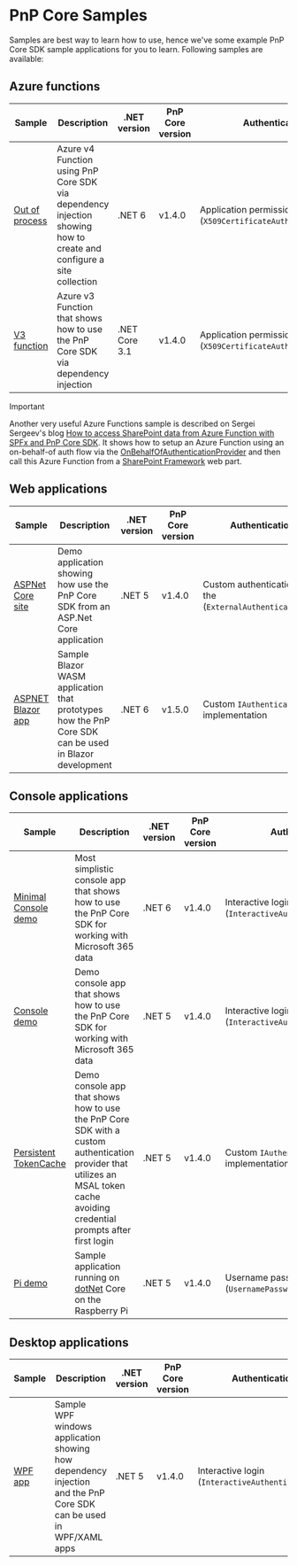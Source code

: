 # PnP Core Samples

Samples are best way to learn how to use, hence we've some example PnP Core SDK sample applications for you to learn. Following samples are available:

## Azure functions

Sample | Description | .NET version | PnP Core version | Authentication Type | Function mode
-------|-------------|--------------|------------------|---------------------|--------------
[Out of process](Demo.AzureFunction.OutOfProcess.AppOnly/readme.md) | Azure v4 Function using PnP Core SDK via dependency injection showing how to create and configure a site collection | .NET 6 | v1.4.0 | Application permissions (`X509CertificateAuthenticationProvider`) | V4, isolated process
[V3 function](Demo.AzureFunction/README.md) | Azure v3 Function that shows how to use the PnP Core SDK via dependency injection | .NET Core 3.1 | v1.4.0 | Application permissions (`X509CertificateAuthenticationProvider`) | V3, in-process

> [!Important]
> Another very useful Azure Functions sample is described on Sergei Sergeev's blog [How to access SharePoint data from Azure Function with SPFx and PnP Core SDK](https://spblog.net/post/2020/12/10/how-to-access-sharepoint-data-from-azure-function-with-spfx-and-pnp-core). It shows how to setup an Azure Function using an on-behalf-of auth flow via the [OnBehalfOfAuthenticationProvider](https://pnp.github.io/pnpcore/api/PnP.Core.Auth.OnBehalfOfAuthenticationProvider.html) and then call this Azure Function from a [SharePoint Framework](https://docs.microsoft.com/en-us/sharepoint/dev/spfx/sharepoint-framework-overview) web part.

## Web applications

Sample | Description | .NET version | PnP Core version | Authentication Type
-------|-------------|-----------------|-------------|----------------
[ASPNet Core site](Demo.ASPNetCore/README.md) | Demo application showing how use the PnP Core SDK from an ASP.Net Core application | .NET 5 | v1.4.0 | Custom authentication is used via the (`ExternalAuthenticationProvider`)
[ASPNET Blazor app](Demo.Blazor/README.md) | Sample Blazor WASM application that prototypes how the PnP Core SDK can be used in Blazor development | .NET 6 | v1.5.0 | Custom `IAuthenticationProvider` implementation

## Console applications

Sample | Description | .NET version | PnP Core version | Authentication Type
-------|-------------|-----------------|-------------|----------------
[Minimal Console demo](Demo.Console.Minimal/readme.md) | Most simplistic console app that shows how to use the PnP Core SDK for working with Microsoft 365 data | .NET 6 | v1.4.0 | Interactive login (`InteractiveAuthenticationProvider`)
[Console demo](Demo.Console/README.md) | Demo console app that shows how to use the PnP Core SDK for working with Microsoft 365 data | .NET 5 | v1.4.0 | Interactive login (`InteractiveAuthenticationProvider`)
[Persistent TokenCache](Demo.PersistentTokenCache/README.md) | Demo console app that shows how to use the PnP Core SDK with a custom authentication provider that utilizes an MSAL token cache avoiding credential prompts after first login | .NET 5 | v1.4.0 | Custom `IAuthenticationProvider` implementation
[Pi demo](Demo.RPi/README.md) | Sample application running on [dotNet](https://dotnet.microsoft.com/download/dotnet-core/3.1) Core on the Raspberry Pi | .NET 5 | v1.4.0 | Username password login (`UsernamePasswordAuthenticationProvider`)

## Desktop applications

Sample | Description | .NET version | PnP Core version | Authentication Type
-------|-------------|-----------------|-------------|----------------
[WPF app](Demo.WPF/README.md) | Sample WPF windows application showing how dependency injection and the PnP Core SDK can be used in WPF/XAML apps | .NET 5 | v1.4.0 | Interactive login (`InteractiveAuthenticationProvider`)
